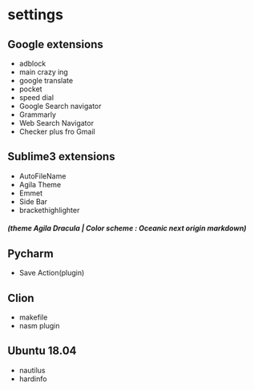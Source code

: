 # settings

## Google extensions 

* adblock
* main crazy ing
* google translate
* pocket
* speed dial 
* Google Search navigator
* Grammarly
* Web Search Navigator
* Checker plus fro Gmail


## Sublime3 extensions

 * AutoFileName
 * Agila Theme
 * Emmet
 * Side Bar
 * brackethighlighter
 ##### (theme Agila Dracula | Color scheme : Oceanic next origin markdown)
 
 ## Pycharm 
 * Save Action(plugin)
 
 ## Clion
 * makefile
 * nasm plugin
 
## Ubuntu 18.04
* nautilus
* hardinfo
